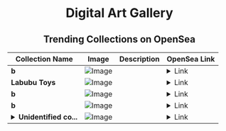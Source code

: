 <div align="center">

# Digital Art Gallery

## Trending Collections on OpenSea

| Collection Name                       | Image                                                                                     | Description                       | OpenSea Link                                                                                          |
|---------------------------------------|-------------------------------------------------------------------------------------------|-----------------------------------|--------------------------------------------------------------------------------------------------------|
| **b** | ![Image](https://i.seadn.io/s/raw/files/fd31eb18db3d9f0943975f738cdcdeca.jpg?w=500&auto=format?w=200&auto=format) |  | <details><summary>Link</summary>[b](https://opensea.io/collection/b-19240)</details> |
| **Labubu Toys** | ![Image](https://i.seadn.io/s/raw/files/0ef4e4faf92a400923cc174ed5c754da.png?w=500&auto=format?w=200&auto=format) |  | <details><summary>Link</summary>[Labubu Toys](https://opensea.io/collection/labubu-toys)</details> |
| **b** | ![Image](https://i.seadn.io/s/raw/files/fd31eb18db3d9f0943975f738cdcdeca.jpg?w=500&auto=format?w=200&auto=format) |  | <details><summary>Link</summary>[b](https://opensea.io/collection/b-19239)</details> |
| **b** | ![Image](https://i.seadn.io/s/raw/files/fd31eb18db3d9f0943975f738cdcdeca.jpg?w=500&auto=format?w=200&auto=format) |  | <details><summary>Link</summary>[b](https://opensea.io/collection/b-19238)</details> |
| **<details><summary>Unidentified co...</summary>Unidentified contract 1893d58c-bcd2-43e5-b607-b99886870948</details>** | ![Image](https://i.seadn.io/s/raw/files/654b7e9c6f93abe8d20f6c1ead4af558.png?w=500&auto=format?w=200&auto=format) |  | <details><summary>Link</summary>[Unidentified contract 1893d58c-bcd2-43e5-b607-b99886870948](https://opensea.io/collection/unidentified-contract-1893d58c-bcd2-43e5-b607-b998)</details> |

</div>